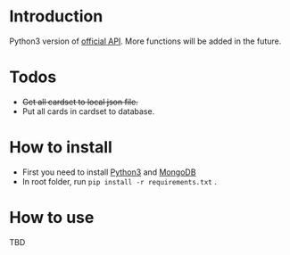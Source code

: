 # Introduction
Python3 version of [official API](https://github.com/ValveSoftware/ArtifactDeckCode).
More functions will be added in the future.

# Todos
*  ~~Get all cardset to local json file.~~
* Put all cards in cardset to database.

# How to install
* First you need to install [Python3](https://www.python.org/) and [MongoDB](https://www.mongodb.com)
* In root folder, run `pip install -r requirements.txt` .

# How to use
TBD